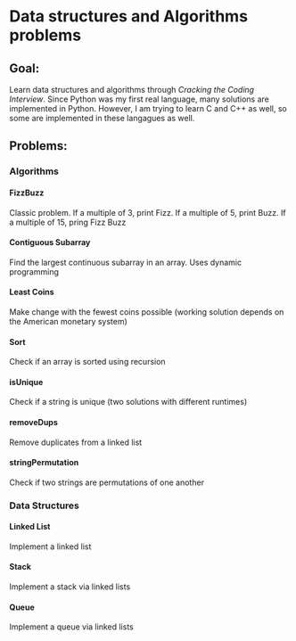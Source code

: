 
# Data structures and Algorithms problems

## Goal:

Learn data structures and algorithms through _Cracking the Coding Interview_. Since Python was my first real language, many solutions are implemented in Python. However, I am trying to learn C and C++ as well, so some are implemented in these langagues as well.

## Problems:

### Algorithms

#### FizzBuzz

Classic problem. If a multiple of 3, print Fizz. If a multiple of 5, print Buzz. If a multiple of 15, pring Fizz Buzz

#### Contiguous Subarray

Find the largest continuous subarray in an array. Uses dynamic programming

#### Least Coins

Make change with the fewest coins possible (working solution depends on the American monetary system)

#### Sort

Check if an array is sorted using recursion

#### isUnique

Check if a string is unique (two solutions with different runtimes)

#### removeDups

Remove duplicates from a linked list

#### stringPermutation

Check if two strings are permutations of one another

### Data Structures

#### Linked List

Implement a linked list

#### Stack

Implement a stack via linked lists

#### Queue

Implement a queue via linked lists

